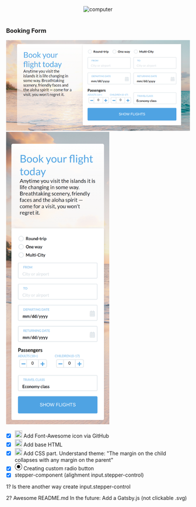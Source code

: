 
<br>
<br>
<div align="center">
  <a style= "pointer-events: none;"> <img style="pointer-events: none" alt="computer" src="https://media.giphy.com/media/Ze3KkbwQ74xuDpfeYG/giphy.gif" width="100"> </a>
<br>
</div>
<br>


[//]: # ([![Pictire]&#40;https://media.giphy.com/media/Ze3KkbwQ74xuDpfeYG/giphy.gif&#41;]&#40;https://github.com/whowouldwin/BookingForm#&#41;)



### Booking Form



![Booking form](./images/Screenshot.png)
<br>
<img src="./images/mobileVersion.png" height="800" />

- [x] <img style="pointer-events: none;"  src="https://raw.githubusercontent.com/FortAwesome/Font-Awesome/6.x/svgs/brands/font-awesome.svg"  width="20" height="20"> Add Font-Awesome icon via GitHub 
- [x] <img style=""  src="https://raw.githubusercontent.com/FortAwesome/Font-Awesome/6.x/svgs/brands/html5.svg"  width="20" height="20"> Add base HTML
- [x] <img style=""  src="https://raw.githubusercontent.com/FortAwesome/Font-Awesome/6.x/svgs/brands/css3-alt.svg"  width="20" height="20"> Add CSS part. Understand theme: "The margin on the child collapses with any margin on the parent"
- [x] <img src="images/radio-btn.svg" width="20" height="20"> Creating custom radio button
- [x] stepper-component (alighment input.stepper-control)

1? Is there another way create input.stepper-control

2? Awesome README.md
In the future:
Add a Gatsby.js (not clickable .svg)